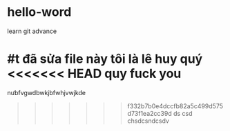 # hello-word
learn git advance

#t đã sửa file này
tôi là lê huy quý
<<<<<<< HEAD
quy fuck you 
=======
nưbfvgwdbwkjbfwhjvwjkde
>>>>>>> f332b7b0e4dccfb82a5c499d575d73f1ea2cc39d
ds csd chsdcsndcsdv
